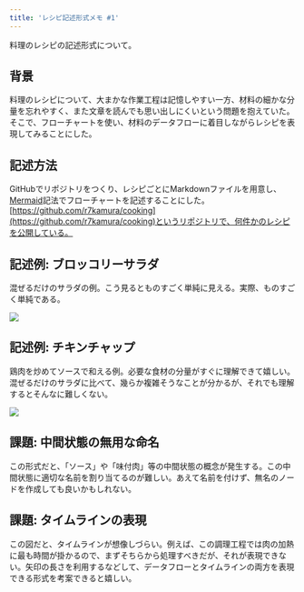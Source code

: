 ```yaml
---
title: 'レシピ記述形式メモ #1'
---
```

料理のレシピの記述形式について。

背景
--

料理のレシピについて、大まかな作業工程は記憶しやすい一方、材料の細かな分量を忘れやすく、また文章を読んでも思い出しにくいという問題を抱えていた。そこで、フローチャートを使い、材料のデータフローに着目しながらレシピを表現してみることにした。

記述方法
----

GitHubでリポジトリをつくり、レシピごとにMarkdownファイルを用意し、[Mermaid](https://mermaid-js.github.io/)記法でフローチャートを記述することにした。[https://github.com/r7kamura/cooking](https://github.com/r7kamura/cooking)というリポジトリで、何件かのレシピを公開している。

記述例: ブロッコリーサラダ
--------------

混ぜるだけのサラダの例。こう見るとものすごく単純に見える。実際、ものすごく単純である。

![](https://lh3.googleusercontent.com/docs/ADP-6oGXSpoZVqEAYC5vvXQVMJ9olrIXuh9jJSa8iLeuHbC5LDXxmPBEBk_8wAMYFt8ofRHrL27jaor11EGdM3_j4iGYSkp8BGgyRMmqKZcrKS3fqiCec8rIsDERY5ipB_OvF4xN88jnI_DeJkmmRKwyux5Pv6m0ujo2-KNGUA5773L9HLPHXpIOizUtrLTzAvddFnuUf7K1JFCMp8RjlWcSJvh80_CAGeyRmZJ57SH8n-AIk-z8p5Ysd8QgitV9jczDcj7IRrxwcYJThAxB4FSs1SSs7i42922_a-b9FNgbNjm6z30q7FXz0iv2PkGvRjPOlAGGJpdcGkmO-CgMcPxhYkQoK8ixZWf4iwoO1lt3Q4bHBqa45qIrChiG5pE7BLW5CYwUJ-Bl1QrLsIFXmuSdhwIyd-V7X21E-9DzsOW7PorLEs08fYYDqVpISF_tVDvil9ty-qJBIiv56dJv3gfz3-3dhbC4jTFx9ofTlLZWnOaabU-_qh5qZPZqrUpfUNaiuGKlgc0I5hHOKa7ybAigiJVlpLsc4lay2r4__is3qB0yWlcapaM9bYLNCv0q8N8XYinopnA8qhZAViIzE-rmw4RnxrIpHCfv8wOcgbLL1nZayPlVJdwERoo0SEyOgG8i8SBn5RFC1pHyyFgGcZBFATlpcyhT1EFZVWB4vnV7Ff8ZJ_fR2xCT73U4IKdXTXJ4Wt6JGXaqdVp139FcFSIZqF8bS4UaUm24O6Gd1mtp_LtEoXX_rCDeJREfM80VKtQcOslhbXzynP3G-UkqLWJxt-2RMU-hEAeQinyaGfs4pcWxiFRpVL7nv8llVNehLC4hNh7hVleISstHXF7irtagEZwMWqv2XsUQzZ5De9h6kRqY_Zw5FvQ4zypEdVoL4V-IsLQ2duKlrLR20sQkOUqu3a0t1XplE9XcdzNj8qoutWnvkkGwUgQdiP6IeuO-BGCkynbjfYU-T4ddSrteZJpAslmizbvykqyHrpq2Kyl8qXEz8qZSHFiv1TPTICuWxW1LfRBlutMi1mjVq-apM8GykgNB0A4p9R-jN4V8Xqxkf0l4zuqaIrPvJiRox8HgwYWTiPLR7Yih0sjhaPut4fSMEZRrEXykM0yqyjDp0GvO448xDidLummMEagl8CjL5enhLFMp0s79qdM--5NIrYQyZs2C0Ium6vNX_Do8OkDk7XhSW_TUtOBvjK_d7AL5yvtmXRCuEep4iqig1OkbIDgXSsot98kADgMPqRK-E0OyBi8NWHlK)

記述例: チキンチャップ
------------

鶏肉を炒めてソースで和える例。必要な食材の分量がすぐに理解できて嬉しい。混ぜるだけのサラダに比べて、幾らか複雑そうなことが分かるが、それでも理解するとそんなに難しくない。

![](https://lh3.googleusercontent.com/docs/ADP-6oHJ5l_70mJqW0R77Uw83nHmVBK09nrBxsm93pdu_s0y25LzYrCSCEnaWRDxRZY2Q9wcp70aYPrIMDThwn8ZYRCygULgTDd_BSL8RKGyYpV35DKmihjIQxuIiugk1eBI9Ps_5Gj8phJmzqdZ9eiN0VMTSFINfZ_bzsmiUEA1Y1B3wDSSjb9v3fWO7hRR8y4AE8zBAIxLXvBpmVsYX1-mp7PDoDwlDxLVTyob71haKTO5Hp9egD9EIODqQm2GRJbWBps_RKQzOystTgWdjolWpn0uTjzILAPQWIQXZsOZdTyHVzHj0KC6Hn26TEpFXS0f93JbXC1XT3kB44ZI9lKb7FBBvpZZrhqlCHKKeYMq_kLEctJRLzH2FKCHYkALdEghvGVxigVjsVmVZXtTAEhj7YJNpOm5iZr4rCo4Wo-uA1FR9WNsK0xhbFzdzQIWiU35Etbr3C4mBwdYYtJE8uEZI1R9DfXAWwhEuKoHXXqE3tj00uehVFsWBgKIQThAOCzg4XxsTENanz-u6XQZ9pQn2s4QMIVaUkF423edJ6arGQ6KzxvX4SQRlK46SVlDKOTKpgKgteG3NgISUFBTBxj_jQCu3GFpj-eN9ESqbvTWP3sVwS7EHoDAEJImkke9O-F76ubREMINbXLqTs45CPsRJaJ6Vi0sRB5owlMjWxfuroBkBrObQzIZYo0on9BHhgs8ShZ4YuFHzflFNoqHRtjPj5ijfAFUPwtWnpiFyhN1262SA6SGptE-qy8WvFnHYoy7VAnk6Y7EQt5QDRjg2-4rPmdNTXT-zxlsHTYv8yzhlc8BxieSBKEgVsz7IuIVMzMFTutD_GzGBwe02cVi1CbhSnF-m7tNEcXeoOE86XXaREYcVWa0mrM2w4M2orvSQ83J4GbUAg1Q46BiG3r_Grk3GZJKVNFaokTEDKy_FIhv_xDTLs7SxMm2qDmmd3vXxLqTBVHd2d1JvfDQHKxw4M_TuTjccYMNSs1wBrC3uIpbFEd7rRrBSEWgxgfqWqL5AzCfHTPX8jSNxEZmrMqsVPT6jsIKT5TPScDeT2MJGLCuFw19pogtpc5pEO3J2dA3EV7UwL4zNw80-g7U5ustzBKEw3RaTtJqlmeYxDYpihqwri1veQzEx_gSqieZaRu-FBpAGrZXREWbp_7gJjwsji-Kvm_AEp46MiqMOAQhUQhGRteuf69jTjxhLfxS-iusOnBmZtA9UgXJuivvUc6YHHthxFLz3Toak80NiqvDBL-zbVoWkewt)

課題: 中間状態の無用な命名
--------------

この形式だと、「ソース」や「味付肉」等の中間状態の概念が発生する。この中間状態に適切な名前を割り当てるのが難しい。あえて名前を付けず、無名のノードを作成しても良いかもしれない。

課題: タイムラインの表現
-------------

この図だと、タイムラインが想像しづらい。例えば、この調理工程では肉の加熱に最も時間が掛かるので、まずそちらから処理すべきだが、それが表現できない。矢印の長さを利用するなどして、データフローとタイムラインの両方を表現できる形式を考案できると嬉しい。
